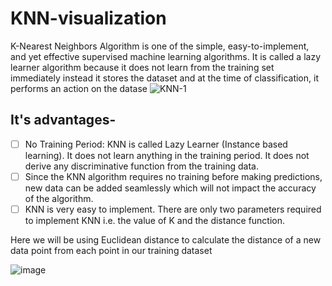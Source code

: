 # KNN-visualization
K-Nearest Neighbors Algorithm is one of the simple, easy-to-implement, and yet effective supervised machine learning algorithms. It is called a lazy learner algorithm because it does not learn from the training set immediately instead it stores the dataset and at the time of classification, it performs an action on the datase
![KNN-1](https://user-images.githubusercontent.com/75358720/161425446-e086dc39-4683-4590-b6cb-9a96466bd589.gif)


## It's advantages-
- [ ] No Training Period: KNN is called Lazy Learner (Instance based learning). It does not learn anything in the training period. It does not derive any discriminative function from the training data.
- [ ] Since the KNN algorithm requires no training before making predictions, new data can be added seamlessly which will not impact the accuracy of the algorithm.
- [ ] KNN is very easy to implement. There are only two parameters required to implement KNN i.e. the value of K and the distance function.

Here we will be using Euclidean distance to calculate the distance of a new data point from each point in our training dataset

![image](https://user-images.githubusercontent.com/75358720/161425405-8013f898-90e9-470f-9be8-41f5ffb81dc1.png)








